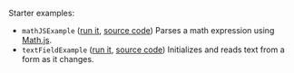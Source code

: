 
Starter examples:

 * `mathJSExample` ([run it](http://curran.github.io/screencasts/grapher/mathJSExample.html), [source code](mathJSExample.html)) Parses a math expression using [Math.js](http://mathjs.org/).
 * `textFieldExample` ([run it](http://curran.github.io/screencasts/grapher/textFieldExample.html), [source code](textFieldExample.html)) Initializes and reads text from a form as it changes.
